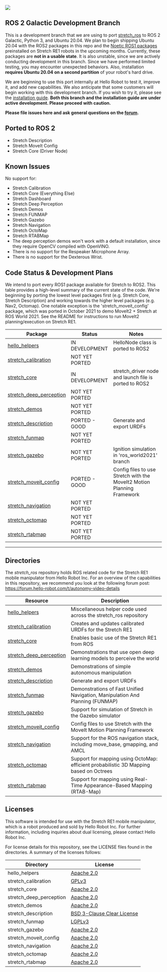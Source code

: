 ![](./images/banner.png)

## ROS 2 Galactic Development Branch

This is a development branch that we are using to port [stretch_ros](https://github.com/hello-robot/stretch_ros) to ROS 2 Galactic, Python 3, and Ubuntu 20.04. We plan to begin shipping Ubuntu 20.04 with the ROS2 packages in this repo and the [Noetic ROS1 packages](https://github.com/hello-robot/stretch_ros/tree/dev/noetic) preinstalled on Stretch RE1 robots in the upcoming months. Currently, these packages are **not in a usable state**. It is also unstable, since we are actively conducting development in this branch. Since we have performed limited testing, you may encounter unexpected behaviors. Also, installation **requires Ubuntu 20.04 on a second partition** of your robot's hard drive.

We are beginning to use this port internally at Hello Robot to test it, improve it, and add new capabilities. We also anticipate that some customers will begin working with this development branch. If you wish to try it, please see the [installation guide](https://github.com/hello-robot/stretch_ros/blob/dev/noetic/install_noetic.md). **Both this branch and the installation guide are under active development. Please proceed with caution.**

**Please file issues here and ask general questions on the [forum](https://forum.hello-robot.com/).**

## Ported to ROS 2

 - Stretch Description
 - Stretch MoveIt Config
 - Stretch Core (Driver Node)

## Known Issues

No support for:

 - Stretch Calibration
 - Stretch Core (Everything Else)
 - Stretch Dashboard
 - Stretch Deep Perception
 - Stretch Demos
 - Stretch FUNMAP
 - Stretch Gazebo
 - Stretch Navigation
 - Stretch OctoMap
 - Stretch RTABMap
 - The deep perception demos won't work with a default installation, since they require OpenCV compiled with OpenVINO.
 - There is no support for the Respeaker Microphone Array.
 - There is no support for the Dexterous Wrist.

## Code Status & Development Plans

We intend to port every ROS1 package available for Stretch to ROS2. This table provides a high-level summary of the current state of the code. We're beginning by porting the lowest level packages first (e.g. Stretch Core, Stretch Description) and working towards the higher level packages (e.g. Nav2, Octomap). One notable exception is the 'stretch_moveit_config' package, which was ported in October 2021 to demo MoveIt2 + Stretch at ROS World 2021. See the README for instructions to run MoveIt2 planning/execution on Stretch RE1.

| Package                                                      | Status         | Notes                                                                  |
|--------------------------------------------------------------|----------------|------------------------------------------------------------------------|
| [hello_helpers](hello_helpers/README.md)                     | IN DEVELOPMENT | HelloNode class is ported to ROS2                                      |
| [stretch_calibration](stretch_calibration/README.md)         | NOT YET PORTED |                                                                        |
| [stretch_core](stretch_core/README.md)                       | IN DEVELOPMENT | stretch_driver node and launch file is ported to ROS2                  |
| [stretch_deep_perception](stretch_deep_perception/README.md) | NOT YET PORTED |                                                                        |
| [stretch_demos](stretch_demos/README.md)                     | NOT YET PORTED |                                                                        |
| [stretch_description](stretch_description/README.md)         | PORTED - GOOD  | Generate and export URDFs                                              |
| [stretch_funmap](stretch_funmap/README.md)                   | NOT YET PORTED |                                                                        |
| [stretch_gazebo](stretch_gazebo/README.md)                   | NOT YET PORTED | Ignition simulation in 'ros_world2021' branch                          |
| [stretch_moveit_config](stretch_gazebo/README.md)            | PORTED - GOOD  | Config files to use Stretch with the MoveIt2 Motion Planning Framework |
| [stretch_navigation](stretch_navigation/README.md)           | NOT YET PORTED |                                                                        |
| [stretch_octomap](stretch_octomap/README.md)                 | NOT YET PORTED |                                                                        |
| [stretch_rtabmap](stretch_rtabmap/README.md)                 | NOT YET PORTED |                                                                        |

---

## Directories

The *stretch_ros* repository holds ROS related code for the Stretch RE1 mobile manipulator from Hello Robot Inc. For an overview of the capabilities in this repository, we recommend you look at the following forum post: https://forum.hello-robot.com/t/autonomy-video-details


| Resource                                                     | Description                                                  |
| ------------------------------------------------------------ | ------------------------------------------------------------ |
[hello_helpers](hello_helpers/README.md) | Miscellaneous helper code used across the stretch_ros repository
[stretch_calibration](stretch_calibration/README.md) | Creates and updates calibrated URDFs for the Stretch RE1
[stretch_core](stretch_core/README.md) | Enables basic use of the Stretch RE1 from ROS
[stretch_deep_perception](stretch_deep_perception/README.md) | Demonstrations that use open deep learning models to perceive the world
[stretch_demos](stretch_demos/README.md) | Demonstrations of simple autonomous manipulation
[stretch_description](stretch_description/README.md) | Generate and export URDFs
[stretch_funmap](stretch_funmap/README.md) | Demonstrations of Fast Unified Navigation, Manipulation And Planning (FUNMAP)
[stretch_gazebo](stretch_gazebo/README.md) | Support for simulation of Stretch in the Gazebo simulator
[stretch_moveit_config](stretch_gazebo/README.md) | Config files to use Stretch with the MoveIt Motion Planning Framework
[stretch_navigation](stretch_navigation/README.md) | Support for the ROS navigation stack, including move_base, gmapping, and AMCL
[stretch_octomap](stretch_octomap/README.md) | Support for mapping using OctoMap: efficient probabilistic 3D Mapping based on Octrees
[stretch_rtabmap](stretch_rtabmap/README.md) | Support for mapping using Real-Time Appearance-Based Mapping (RTAB-Map)

## Licenses

This software is intended for use with the Stretch RE1 mobile manipulator, which is a robot produced and sold by Hello Robot Inc. For further information, including inquiries about dual licensing, please contact Hello Robot Inc.

For license details for this repository, see the LICENSE files found in the directories. A summary of the licenses follows: 

Directory               | License
------------------------|--------------------------------------------------------------------------------------
hello_helpers           | [Apache 2.0](http://www.apache.org/licenses/LICENSE-2.0)
stretch_calibration     | [GPLv3](https://www.gnu.org/licenses/gpl-3.0.html)
stretch_core            | [Apache 2.0](http://www.apache.org/licenses/LICENSE-2.0)
stretch_deep_perception | [Apache 2.0](http://www.apache.org/licenses/LICENSE-2.0)
stretch_demos           | [Apache 2.0](http://www.apache.org/licenses/LICENSE-2.0)
stretch_description     | [BSD 3-Clause Clear License](https://choosealicense.com/licenses/bsd-3-clause-clear/)
stretch_funmap          | [LGPLv3](https://www.gnu.org/licenses/lgpl-3.0.en.html)
stretch_gazebo          | [Apache 2.0](http://www.apache.org/licenses/LICENSE-2.0)
stretch_moveit_config   | [Apache 2.0](http://www.apache.org/licenses/LICENSE-2.0)
stretch_navigation      | [Apache 2.0](http://www.apache.org/licenses/LICENSE-2.0)
stretch_octomap         | [Apache 2.0](http://www.apache.org/licenses/LICENSE-2.0)
stretch_rtabmap         | [Apache 2.0](http://www.apache.org/licenses/LICENSE-2.0)
